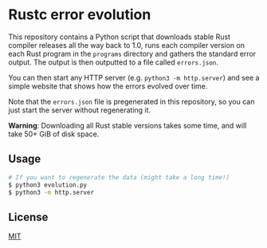 # Rustc error evolution
This repository contains a Python script that downloads stable Rust compiler releases all the way back to 1.0, runs each compiler version on each Rust program in the `programs` directory and gathers the standard error output. The output is then outputted to a file called `errors.json`.

You can then start any HTTP server (e.g. `python3 -m http.server`) and see a simple website that shows how the errors evolved over time.

Note that the `errors.json` file is pregenerated in this repository, so you can just start the server without regenerating it.

**Warning**: Downloading all Rust stable versions takes some time, and will take 50+ GiB of disk space.

## Usage

```bash
# If you want to regenerate the data (might take a long time!)
$ python3 evolution.py
$ python3 -m http.server
```

## License
[MIT](LICENSE)
